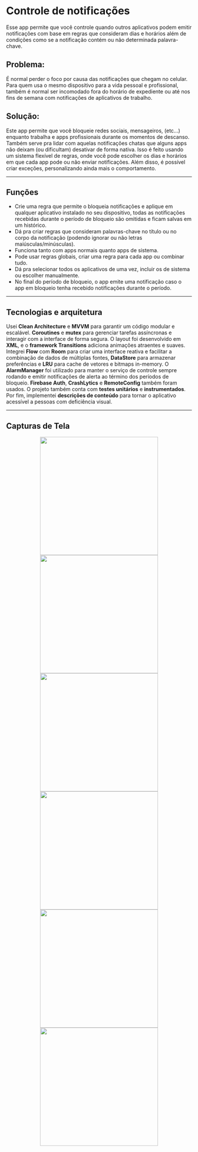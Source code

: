 
# Controle de notificações

Esse app permite que você controle quando outros aplicativos podem emitir notificações com base em regras que consideram dias e horários além de condições como se a notificação contém ou não determinada palavra-chave.

## Problema:
É normal perder o foco por causa das notificações que chegam no celular. Para quem usa o mesmo dispositivo para a vida pessoal e profissional, também é normal ser incomodado fora do horário de expediente ou até nos fins de semana com notificações de aplicativos de trabalho.

## Solução:
Este app permite que você bloqueie redes sociais, mensageiros, (etc...) enquanto trabalha e apps profissionais durante os momentos de descanso. Também serve pra lidar com aquelas notificações chatas que alguns apps não deixam (ou dificultam) desativar de forma nativa.
Isso é feito usando um sistema flexível de regras, onde você pode escolher os dias e horários em que cada app pode ou não enviar notificações. Além disso, é possível criar exceções, personalizando ainda mais o comportamento.

---

## Funções

- Crie uma regra que permite o bloqueia notificações e aplique em qualquer aplicativo instalado no seu dispositivo, todas as notificações recebidas durante o período de bloqueio são omitidas e ficam salvas em um histórico.
- Dá pra criar regras que consideram palavras-chave no título ou no corpo da notificação (podendo ignorar ou não letras maiúsculas/minúsculas).
- Funciona tanto com apps normais quanto apps de sistema.
- Pode usar regras globais, criar uma regra para cada app ou combinar tudo.
- Dá pra selecionar todos os aplicativos de uma vez, incluir os de sistema ou escolher manualmente.
- No final do período de bloqueio, o app emite uma notificação caso o app em bloqueio tenha recebido notificações durante o período.


---

##  Tecnologias e arquitetura

Usei **Clean Architecture** e **MVVM** para garantir um código modular e escalável.
**Coroutines** e **mutex** para gerenciar tarefas assíncronas e interagir com a interface de forma segura.
O layout foi desenvolvido em **XML**, e o **framework Transitions** adiciona animações atraentes e suaves.
Integrei **Flow** com **Room** para criar uma interface reativa e facilitar a combinação de dados de múltiplas fontes, **DataStore** para armazenar preferências e **LRU** para cache de vetores e bitmaps in-memory.
O **AlarmManager** foi utilizado para manter o serviço de controle sempre rodando e emitir notificações de alerta ao término dos períodos de bloqueio.
**Firebase Auth**, **CrashLytics** e **RemoteConfig** também foram usados.
O projeto também conta com **testes unitários** e **instrumentados**.
Por fim, implementei **descrições de conteúdo** para tornar o aplicativo acessível a pessoas com deficiência visual.

---

## Capturas de Tela

<p align="center">
     <img src="https://github.com/user-attachments/assets/9a76c384-d13b-4668-9f59-f15a38f879b3" width="320">
     <img src="https://github.com/user-attachments/assets/d9e11998-fd2b-42e6-867b-9c230814527a" width="320">
     <img src="https://github.com/user-attachments/assets/9d4bb920-7b69-412c-820a-5d1334ef1d64" width="320">
     <img src="https://github.com/user-attachments/assets/a154c6e8-4b37-48ff-b55e-50f27986cfb6" width="320">
     <img src="https://github.com/user-attachments/assets/78a155f7-f085-4936-8d6e-335dfff2824f" width="320">
     <img src="https://github.com/user-attachments/assets/b6a19855-ed50-4be0-87c2-8f92e01559a1" width="320">
</p>
    
